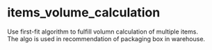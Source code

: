 # items_volume_calculation
Use first-fit algorithm to fulfill volumn calculation of multiple items.  
The algo is used in recommendation of packaging box in warehouse.
